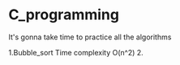 # C_programming


It's gonna take time to practice all the algorithms


1.Bubble_sort Time complexity O(n^2)
2.